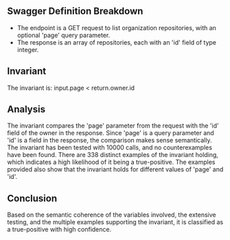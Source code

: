 ## Swagger Definition Breakdown
- The endpoint is a GET request to list organization repositories, with an optional 'page' query parameter.
- The response is an array of repositories, each with an 'id' field of type integer.

## Invariant
The invariant is: input.page < return.owner.id

## Analysis
The invariant compares the 'page' parameter from the request with the 'id' field of the owner in the response. Since 'page' is a query parameter and 'id' is a field in the response, the comparison makes sense semantically. The invariant has been tested with 10000 calls, and no counterexamples have been found. There are 338 distinct examples of the invariant holding, which indicates a high likelihood of it being a true-positive. The examples provided also show that the invariant holds for different values of 'page' and 'id'.

## Conclusion
Based on the semantic coherence of the variables involved, the extensive testing, and the multiple examples supporting the invariant, it is classified as a true-positive with high confidence.
